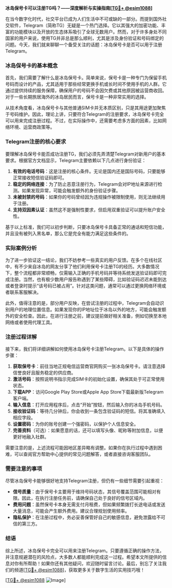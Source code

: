 **冰岛保号卡可以注册TG吗？——深度解析与实操指南[[TG💪+ @esim1088](https://t.me/s/esim1088)]**

在当今数字化时代，社交平台已成为人们生活中不可或缺的一部分。而提到国外社交软件，Telegram（简称TG）无疑是一个热门选择。它以其强大的加密功能、丰富的功能模块以及开放的生态体系吸引了全球无数用户。然而，对于许多身处不同国家的用户来说，使用TG并非总是那么顺利，尤其是涉及身份验证和号码绑定的问题。今天，我们就来聊聊一个备受关注的话题：冰岛保号卡是否可以用于注册Telegram。

### 冰岛保号卡的基本概念

首先，我们需要了解什么是冰岛保号卡。简单来说，保号卡是一种专门为保留手机号码而设计的产品，尤其适用于那些经常更换手机或长时间不使用手机的人群。它通过提供持续的服务保障，确保用户的号码不会因欠费或其他原因被运营商收回。对于一些长期旅居海外的冰岛居民而言，保号卡是一种非常实用的选择。

从技术角度看，冰岛保号卡与其他普通SIM卡并无本质区别，只是其用途更加聚焦于号码维护。因此，理论上讲，只要符合Telegram的注册要求，冰岛保号卡完全可以用来完成注册过程。不过，在实际操作中，还需要考虑多方面的因素，比如网络环境、运营商政策等。

### Telegram注册的核心要求

要理解冰岛保号卡能否成功注册TG，我们必须先弄清楚Telegram对新用户的基本要求。根据官方文档显示，Telegram主要依赖以下几点进行身份验证：

1. **有效的电话号码**：这是注册的核心条件。无论是国内还是国际号码，只要能够正常接收短信验证码即可。
2. **稳定的网络连接**：为了防止恶意注册行为，Telegram会对IP地址来源进行检测。如果发现异常，可能会触发额外的身份验证步骤。
3. **未被封禁的号码**：如果你的号码曾经因为违规操作被限制使用，则无法继续用于注册。
4. **支持双因素认证**：虽然这不是强制性要求，但启用双重验证可以提升账户安全性。

基于以上标准，我们可以初步判断，只要冰岛保号卡具备正常的通话和短信功能，并且没有被列入黑名单，那么它是完全有能力满足这些条件的。

### 实际案例分析

为了进一步验证这一结论，我们不妨参考一些真实的用户反馈。在多个在线社区中，有不少来自冰岛的网友分享了他们利用保号卡注册TG的经历。大多数情况下，整个流程都非常顺畅，仅需输入正确的手机号码并等待系统发送验证码即可完成注册。当然，也有极少数用户报告称遇到了某些障碍，比如验证码迟迟未能到达或者登录时提示“该号码已被占用”。针对这类问题，通常可以通过更换网络环境或者联系客服解决。

此外，值得注意的是，部分用户反映，在尝试注册的过程中，Telegram会自动识别用户的地理位置信息。如果发现你的IP地址位于冰岛以外的地方，可能会触发额外的安全检查。因此，在进行注册之前，建议提前做好相关准备，例如切换至本地网络或者使用代理工具。

### 注册过程详解

接下来，我们将详细讲解如何使用冰岛保号卡注册Telegram。以下是具体的操作步骤：

1. **获取保号卡**：前往当地正规电信运营商官网购买一张冰岛保号卡。请注意选择信誉良好且服务稳定的供应商。
2. **激活号码**：按照说明书指示完成SIM卡的初始化设置，确保其处于可正常使用状态。
3. **下载APP**：访问Google Play Store或Apple App Store下载最新版Telegram客户端。
4. **输入信息**：打开应用程序后，点击“开始”按钮，然后输入你的冰岛手机号码。
5. **接收验证码**：等待几分钟后，你会收到一条包含验证码的短信。将其准确填入相应字段。
6. **设置密码**：为你的账号创建一个强密码，以保护个人信息安全。
7. **完善资料**（可选）：如果愿意的话，还可以填写头像、昵称等附加信息，以便更好地融入社群。

需要注意的是，上述流程可能因地区差异略有调整。如果你在执行过程中遇到困难，可以查阅官方帮助中心提供的常见问题解答，或者直接咨询客服团队。

### 需要注意的事项

尽管冰岛保号卡能够很好地支持Telegram注册，但仍有一些细节需要引起重视：

- **信号质量**：由于保号卡主要用于维持号码状态，其信号覆盖范围可能相对有限。因此，在执行注册任务前，请确保自己处于良好的信号区域内。
- **费用问题**：虽然保号卡本身无需支付月租费，但如果频繁拨打长途电话或发送大量消息，可能会产生额外费用。建议合理规划使用频率。
- **隐私保护**：在注册过程中，务必妥善保管好自己的敏感信息，避免泄露给不可信的第三方。

### 结语

综上所述，冰岛保号卡完全可以用来注册Telegram。只要遵循正确的操作方法，并注意规避潜在的风险点，大多数人都能顺利完成这一过程。希望本文所提供的信息对你有所帮助！如果你还有其他疑问，欢迎随时留言讨论。最后，别忘了关注我们的频道[[TG💪+ @esim1088](https://t.me/s/esim1088)]，获取更多关于数字生活的实用技巧哦！

[[TG💪+ @esim1088](https://t.me/s/esim1088) ![Image](https://i.postimg.cc/4NQfJmqS/Snipaste-2025-05-13-00-14-12.png)]